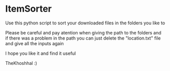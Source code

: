 # ItemSorter
Use this python script to sort your downloaded files in the folders you like to

Please be careful and pay atention when giving the path to the folders and if there was a problem in the path you can just delete the "location.txt" file and give all the inputs again

I hope you like it and find it useful

TheKhoshhal :)
